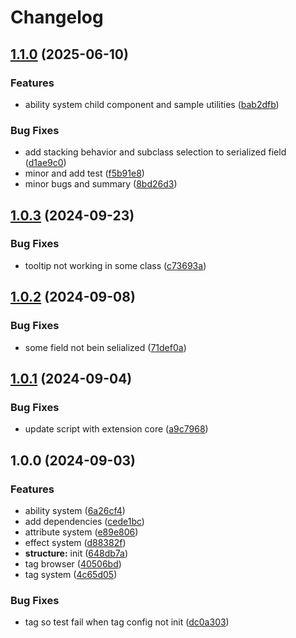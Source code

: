 # Changelog

## [1.1.0](https://github.com/h2v9696/UnityGAS/compare/v1.0.3...v1.1.0) (2025-06-10)


### Features

* ability system child component and sample utilities ([bab2dfb](https://github.com/h2v9696/UnityGAS/commit/bab2dfbcffa638a9003c5619d56b7e8e8ee56d84))


### Bug Fixes

* add stacking behavior and subclass selection to serialized field ([d1ae9c0](https://github.com/h2v9696/UnityGAS/commit/d1ae9c090d3496ae6721d2b09a63bebf26e46a50))
* minor and add test ([f5b91e8](https://github.com/h2v9696/UnityGAS/commit/f5b91e84c29d0b6ec3aee740425753dfd41e242f))
* minor bugs and summary ([8bd26d3](https://github.com/h2v9696/UnityGAS/commit/8bd26d34328ba2e538f1153853184fc2fa900dfa))

## [1.0.3](https://github.com/h2v9696/UnityGAS/compare/v1.0.2...v1.0.3) (2024-09-23)


### Bug Fixes

* tooltip not working in some class ([c73693a](https://github.com/h2v9696/UnityGAS/commit/c73693a3b9e893d35bb9ad851cd1be743db44846))

## [1.0.2](https://github.com/h2v9696/UnityGAS/compare/v1.0.1...v1.0.2) (2024-09-08)


### Bug Fixes

* some field not bein selialized ([71def0a](https://github.com/h2v9696/UnityGAS/commit/71def0afcb03530fbd010fa5900a47ca1a32e2f2))

## [1.0.1](https://github.com/h2v9696/UnityGAS/compare/v1.0.0...v1.0.1) (2024-09-04)


### Bug Fixes

* update script with extension core ([a9c7968](https://github.com/h2v9696/UnityGAS/commit/a9c7968d440b3fc63084c417e221d7db626f1712))

## 1.0.0 (2024-09-03)


### Features

* ability system ([6a26cf4](https://github.com/h2v9696/UnityGAS/commit/6a26cf49b36a6af59a00d07ed00ba94122aa527e))
* add dependencies ([cede1bc](https://github.com/h2v9696/UnityGAS/commit/cede1bc53bed68305ce9b017b3d6487f103cd5be))
* attribute system ([e89e806](https://github.com/h2v9696/UnityGAS/commit/e89e806f08c6a7923ab636ddb9470f8ccd12af54))
* effect system ([d88382f](https://github.com/h2v9696/UnityGAS/commit/d88382f560aae003dd026d52d486b35ab4ee943b))
* **structure:** init ([648db7a](https://github.com/h2v9696/UnityGAS/commit/648db7a6e04a93eca2cf55b1e695eac754827e55))
* tag browser ([40506bd](https://github.com/h2v9696/UnityGAS/commit/40506bd00b7bec85c2307bfe6ca4ae91c076ffce))
* tag system ([4c65d05](https://github.com/h2v9696/UnityGAS/commit/4c65d053d03a0db8744408ba271e2c86dc32be0e))


### Bug Fixes

* tag so test fail when tag config not init ([dc0a303](https://github.com/h2v9696/UnityGAS/commit/dc0a303fc8e79b676170289d85909e7224f70216))
